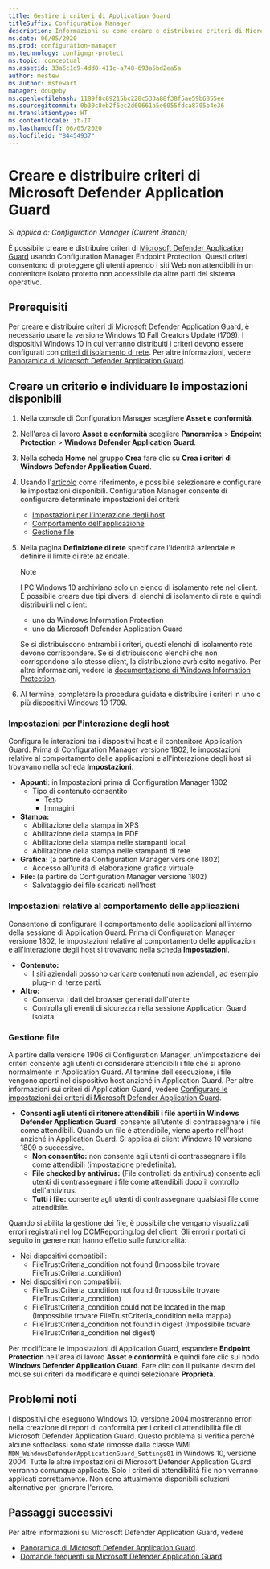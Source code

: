 ```yaml
---
title: Gestire i criteri di Application Guard
titleSuffix: Configuration Manager
description: Informazioni su come creare e distribuire criteri di Microsoft Defender Application Guard
ms.date: 06/05/2020
ms.prod: configuration-manager
ms.technology: configmgr-protect
ms.topic: conceptual
ms.assetid: 33a6c1d9-4dd8-411c-a748-693a5bd2ea5a
author: mestew
ms.author: mstewart
manager: dougeby
ms.openlocfilehash: 1189f8c89215bc228c533a88f38f5ae59b6855ee
ms.sourcegitcommit: 0b30c8eb2f5ec2d60661a5e6055fdca8705b4e36
ms.translationtype: HT
ms.contentlocale: it-IT
ms.lasthandoff: 06/05/2020
ms.locfileid: "84454937"
---
```

# <a name="create-and-deploy-microsoft-defender-application-guard-policy"></a>Creare e distribuire criteri di Microsoft Defender Application Guard

*Si applica a: Configuration Manager (Current Branch)*
<!-- 1351960 -->  
È possibile creare e distribuire criteri di [Microsoft Defender Application Guard](https://docs.microsoft.com/windows/security/threat-protection/microsoft-defender-application-guard/md-app-guard-overview) usando Configuration Manager Endpoint Protection. Questi criteri consentono di proteggere gli utenti aprendo i siti Web non attendibili in un contenitore isolato protetto non accessibile da altre parti del sistema operativo.

## <a name="prerequisites"></a>Prerequisiti

Per creare e distribuire criteri di Microsoft Defender Application Guard, è necessario usare la versione Windows 10 Fall Creators Update (1709). I dispositivi Windows 10 in cui verranno distribuiti i criteri devono essere configurati con [criteri di isolamento di rete](https://docs.microsoft.com/windows/security/threat-protection/microsoft-defender-application-guard/configure-md-app-guard#network-isolation-settings). Per altre informazioni, vedere [Panoramica di Microsoft Defender Application Guard](https://docs.microsoft.com/windows/security/threat-protection/microsoft-defender-application-guard/md-app-guard-overview).

## <a name="create-a-policy-and-to-browse-the-available-settings"></a>Creare un criterio e individuare le impostazioni disponibili

1. Nella console di Configuration Manager scegliere **Asset e conformità**.
2. Nell'area di lavoro **Asset e conformità** scegliere **Panoramica** > **Endpoint Protection** > **Windows Defender Application Guard**.
3. Nella scheda **Home** nel gruppo **Crea** fare clic su **Crea i criteri di Windows Defender Application Guard**.
4. Usando l'[articolo](https://docs.microsoft.com/windows/security/threat-protection/microsoft-defender-application-guard/configure-md-app-guard) come riferimento, è possibile selezionare e configurare le impostazioni disponibili. Configuration Manager consente di configurare determinate impostazioni dei criteri:
   - [Impostazioni per l'interazione degli host](#bkmk_HIS)
   - [Comportamento dell'applicazione](#bkmk_ABS)
   - [Gestione file](#bkmk_FM)
5. Nella pagina **Definizione di rete** specificare l'identità aziendale e definire il limite di rete aziendale.

    > [!NOTE]
    > I PC Windows 10 archiviano solo un elenco di isolamento rete nel client. È possibile creare due tipi diversi di elenchi di isolamento di rete e quindi distribuirli nel client:
    >
    >  - uno da Windows Information Protection
    >  - uno da Microsoft Defender Application Guard
    >
    > Se si distribuiscono entrambi i criteri, questi elenchi di isolamento rete devono corrispondere. Se si distribuiscono elenchi che non corrispondono allo stesso client, la distribuzione avrà esito negativo. Per altre informazioni, vedere la [documentazione di Windows Information Protection](https://docs.microsoft.com/windows/security/information-protection/windows-information-protection/create-wip-policy-using-configmgr).

6. Al termine, completare la procedura guidata e distribuire i criteri in uno o più dispositivi Windows 10 1709.

### <a name="host-interaction-settings"></a><a name="bkmk_HIS"></a> Impostazioni per l'interazione degli host

Configura le interazioni tra i dispositivi host e il contenitore Application Guard. Prima di Configuration Manager versione 1802, le impostazioni relative al comportamento delle applicazioni e all'interazione degli host si trovavano nella scheda **Impostazioni**.

- **Appunti**: in Impostazioni prima di Configuration Manager 1802
  - Tipo di contenuto consentito
    - Testo
    - Immagini
- **Stampa:**
  - Abilitazione della stampa in XPS
  - Abilitazione della stampa in PDF
  - Abilitazione della stampa nelle stampanti locali
  - Abilitazione della stampa nelle stampanti di rete
- **Grafica:** (a partire da Configuration Manager versione 1802)
  - Accesso all'unità di elaborazione grafica virtuale
- **File:** (a partire da Configuration Manager versione 1802)
  - Salvataggio dei file scaricati nell'host

### <a name="application-behavior-settings"></a><a name="bkmk_ABS"></a> Impostazioni relative al comportamento delle applicazioni

Consentono di configurare il comportamento delle applicazioni all'interno della sessione di Application Guard. Prima di Configuration Manager versione 1802, le impostazioni relative al comportamento delle applicazioni e all'interazione degli host si trovavano nella scheda **Impostazioni**.

- **Contenuto:**
  - I siti aziendali possono caricare contenuti non aziendali, ad esempio plug-in di terze parti.
- **Altro:**
  - Conserva i dati del browser generati dall'utente
  - Controlla gli eventi di sicurezza nella sessione Application Guard isolata

### <a name="file-management"></a><a name="bkmk_FM"></a> Gestione file
<!--3555858-->
A partire dalla versione 1906 di Configuration Manager, un'impostazione dei criteri consente agli utenti di considerare attendibili i file che si aprono normalmente in Application Guard. Al termine dell'esecuzione, i file vengono aperti nel dispositivo host anziché in Application Guard. Per altre informazioni sui criteri di Application Guard, vedere [Configurare le impostazioni dei criteri di Microsoft Defender Application Guard](https://docs.microsoft.com/windows/security/threat-protection/microsoft-defender-application-guard/configure-md-app-guard).

- **Consenti agli utenti di ritenere attendibili i file aperti in Windows Defender Application Guard**: consente all'utente di contrassegnare i file come attendibili. Quando un file è attendibile, viene aperto nell'host anziché in Application Guard. Si applica ai client Windows 10 versione 1809 o successive.
  - **Non consentito:** non consente agli utenti di contrassegnare i file come attendibili (impostazione predefinita).
  - **File checked by antivirus:** (File controllati da antivirus) consente agli utenti di contrassegnare i file come attendibili dopo il controllo dell'antivirus.
  - **Tutti i file:** consente agli utenti di contrassegnare qualsiasi file come attendibile.

Quando si abilita la gestione dei file, è possibile che vengano visualizzati errori registrati nel log DCMReporting.log del client. Gli errori riportati di seguito in genere non hanno effetto sulle funzionalità: <!--4619457-->

- Nei dispositivi compatibili:
  - FileTrustCriteria_condition not found (Impossibile trovare FileTrustCriteria_condition)
- Nei dispositivi non compatibili:
  - FileTrustCriteria_condition not found (Impossibile trovare FileTrustCriteria_condition)
  - FileTrustCriteria_condition could not be located in the map (Impossibile trovare FileTrustCriteria_condition nella mappa)
  - FileTrustCriteria_condition not found in digest (Impossibile trovare FileTrustCriteria_condition nel digest)

Per modificare le impostazioni di Application Guard, espandere **Endpoint Protection** nell'area di lavoro **Asset e conformità** e quindi fare clic sul nodo **Windows Defender Application Guard**. Fare clic con il pulsante destro del mouse sui criteri da modificare e quindi selezionare **Proprietà**.

## <a name="known-issues"></a>Problemi noti

I dispositivi che eseguono Windows 10, versione 2004 mostreranno errori nella creazione di report di conformità per i criteri di attendibilità file di Microsoft Defender Application Guard. Questo problema si verifica perché alcune sottoclassi sono state rimosse dalla classe WMI `MDM_WindowsDefenderApplicationGuard_Settings01` in Windows 10, versione 2004. Tutte le altre impostazioni di Microsoft Defender Application Guard verranno comunque applicate. Solo i criteri di attendibilità file non verranno applicati correttamente. Non sono attualmente disponibili soluzioni alternative per ignorare l'errore. <!--7099444,5946790-->

## <a name="next-steps"></a>Passaggi successivi

Per altre informazioni su Microsoft Defender Application Guard, vedere
 - [Panoramica di Microsoft Defender Application Guard](https://docs.microsoft.com/windows/security/threat-protection/microsoft-defender-application-guard/md-app-guard-overview).
- [Domande frequenti su Microsoft Defender Application Guard](https://docs.microsoft.com/windows/security/threat-protection/microsoft-defender-application-guard/faq-md-app-guard).
